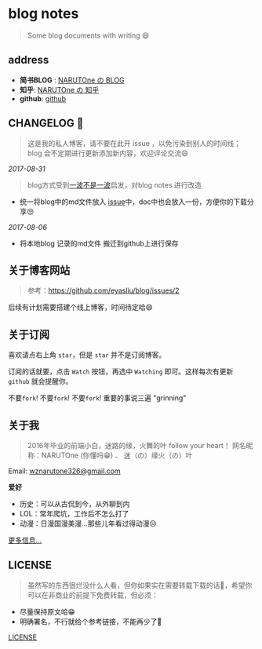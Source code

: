 # blog notes

> Some blog documents with writing :smile:

## address 

- **简书BLOG** : [NARUTOne の BLOG](http://www.jianshu.com/u/3bf902a64a29)
- **知乎**: [NARUTOne の 知乎](https://www.zhihu.com/people/wz-NARUTOne-27-70/activities)
- **github**: [github](https://github.com/NARUTOne)

## CHANGELOG :rocket:

> 这是我的私人博客，请不要在此开 issue ，以免污染到别人的时间线；
> blog 会不定期进行更新添加新内容，欢迎评论交流:smile:

*2017-08-31*
> blog方式受到[一波不是一波](https://github.com/riskers/blog)启发，对blog notes 进行改造

- 统一将blog中的md文件放入 [issue](https://github.com/NARUTOne/blog-note/issues)中，doc中也会放入一份，方便你的下载分享:unamused:

*2017-08-06*
- 将本地blog 记录的md文件 搬迁到github上进行保存

## 关于博客网站
>参考：https://github.com/eyasliu/blog/issues/2

后续有计划需要搭建个线上博客，时间待定哈:smile:
## 关于订阅

喜欢请点右上角 `star`，但是 `star` 并不是订阅博客。

订阅的话就要，点击 `Watch` 按钮，再选中 `Watching` 即可。这样每次有更新 `github` 就会提醒你。

不要`fork`! 不要`fork`! 不要`fork`! 重要的事说三遍 "grinning"

## 关于我

> 2016年毕业的前端小白，迷路的缘，火舞的叶 follow your heart！
> 网名昵称：NARUTOne (你懂吗:grin:) 、 迷（の）缘火（の）叶

Email: wznarutone326@gmail.com

**爱好**

- 历史：可以从古侃到今，从外聊到内
- LOL：常年爬坑，工作后不怎么打了
- 动漫：日漫国漫美漫...那些儿年看过得动漫:unamused:

[更多信息...](https://github.com/NARUTOne/blog-note/issues/1)

## LICENSE

>虽然写的东西很烂没什么人看，但你如果实在需要转载下载的话:ghost:，希望你可以在非商业的前提下免费转载，但必须：

- 尽量保持原文哈:grin:
- 明确署名，不行就给个参考链接，不能再少了:bug:

[LICENSE](https://github.com/NARUTOne/blog-note/blob/master/LICENSE)



